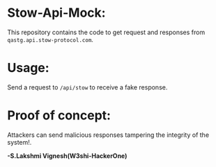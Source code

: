 # Stow-Api-Mock:

This repository contains the code to get request and responses from `qastg.api.stow-protocol.com`.

# Usage:

Send a request to `/api/stow` to receive a fake response.

# Proof of concept:

Attackers can send malicious responses tampering the integrity of the system!.

**-S.Lakshmi Vignesh(W3shi-HackerOne)**
